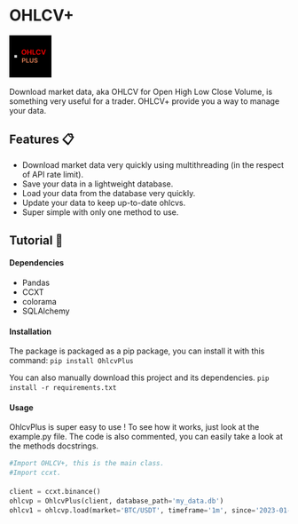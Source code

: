 # OHLCV+

<img heigh=auto width=15% src="https://github.com/Shaft-3796/Shaft/blob/main/OHLCV+.png">

Download market data, aka OHLCV for Open High Low Close Volume, is something very useful for a trader.
OHLCV+ provide you a way to manage your data.

## Features 📋

- Download market data very quickly using multithreading (in the respect of API rate limit).
- Save your data in a lightweight database.
- Load your data from the database very quickly.
- Update your data to keep up-to-date ohlcvs.
- Super simple with only one method to use.

## Tutorial 🔎

#### Dependencies

- Pandas
- CCXT
- colorama
- SQLAlchemy

#### Installation

The package is packaged as a pip package, you can install it with this command:
```pip install OhlcvPlus```

You can also manually download this project and its dependencies.
```pip install -r requirements.txt```

#### Usage

OhlcvPlus is super easy to use !
To see how it works, just look at the example.py file.
The code is also commented, you can easily take a look at the methods docstrings.

```python
#Import OHLCV+, this is the main class.
#Import ccxt.

client = ccxt.binance()
ohlcvp = OhlcvPlus(client, database_path='my_data.db')
ohlcv1 = ohlcvp.load(market='BTC/USDT', timeframe='1m', since='2023-01-01 00:00:00', limit=1000, update=True, verbose=True, workers=100)
```